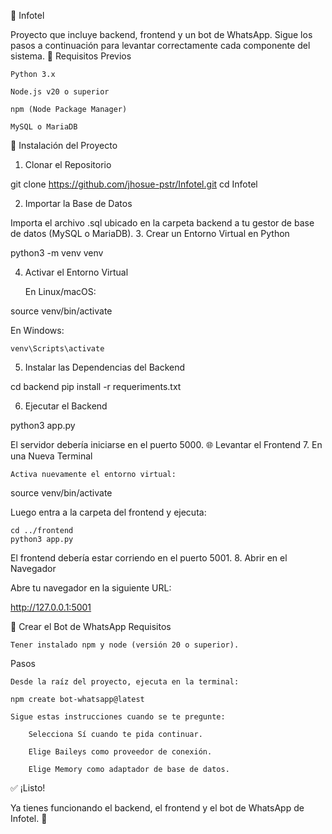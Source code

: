 📱 Infotel

Proyecto que incluye backend, frontend y un bot de WhatsApp. Sigue los pasos a continuación para levantar correctamente cada componente del sistema.
🧠 Requisitos Previos

    Python 3.x

    Node.js v20 o superior

    npm (Node Package Manager)

    MySQL o MariaDB

🚀 Instalación del Proyecto
1. Clonar el Repositorio

git clone https://github.com/jhosue-pstr/Infotel.git
cd Infotel

2. Importar la Base de Datos

Importa el archivo .sql ubicado en la carpeta backend a tu gestor de base de datos (MySQL o MariaDB).
3. Crear un Entorno Virtual en Python

python3 -m venv venv

4. Activar el Entorno Virtual

    En Linux/macOS:

source venv/bin/activate

En Windows:

    venv\Scripts\activate

5. Instalar las Dependencias del Backend

cd backend
pip install -r requeriments.txt

6. Ejecutar el Backend

python3 app.py

El servidor debería iniciarse en el puerto 5000.
🌐 Levantar el Frontend
7. En una Nueva Terminal

    Activa nuevamente el entorno virtual:

source venv/bin/activate

Luego entra a la carpeta del frontend y ejecuta:

    cd ../frontend
    python3 app.py

El frontend debería estar corriendo en el puerto 5001.
8. Abrir en el Navegador

Abre tu navegador en la siguiente URL:

http://127.0.0.1:5001

🤖 Crear el Bot de WhatsApp
Requisitos

    Tener instalado npm y node (versión 20 o superior).

Pasos

    Desde la raíz del proyecto, ejecuta en la terminal:

    npm create bot-whatsapp@latest

    Sigue estas instrucciones cuando se te pregunte:

        Selecciona Sí cuando te pida continuar.

        Elige Baileys como proveedor de conexión.

        Elige Memory como adaptador de base de datos.

✅ ¡Listo!

Ya tienes funcionando el backend, el frontend y el bot de WhatsApp de Infotel. 🚀
